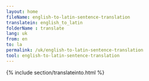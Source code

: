 ```yaml
---
layout: home
fileName: english-to-latin-sentence-translation
translatein: english_to_latin
folderName : translate
lang: uk
from: en
to: la
permalink: /uk/english-to-latin-sentence-translation
tool: english-to-latin-sentence-translation
---
```

{% include section/translateinto.html %}